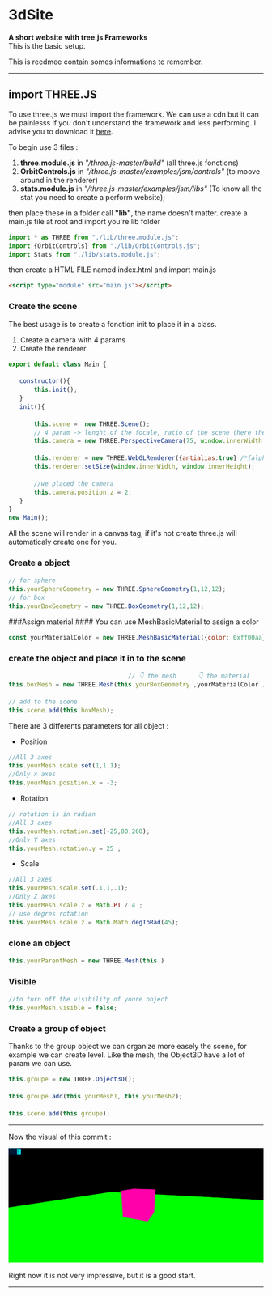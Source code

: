 # 3dSite #
**A short website with tree.js Frameworks**  
This is the basic setup. 
  
This is reedmee contain somes informations to remember.
***


## import THREE.JS ##
To use three.js we must import the framework. We can use a cdn but it can be painlesss if you don't understand the framework and less performing. 
I advise you to download it [here](https://github.com/mrdoob/three.js/archive/master.zip).

To begin use 3 files :

1. **three.module.js** in *"/three.js-master/build"* (all three.js fonctions)
2. **OrbitControls.js** in  *"/three.js-master/examples/jsm/controls"* (to moove around in the renderer)
3. **stats.module.js** in *"/three.js-master/examples/jsm/libs"* (To know all the stat you need to create a perform website);

then place these in a folder call **"lib"**, the name doesn't matter.
create a main.js file at root and import you're lib folder
```js
import * as THREE from "./lib/three.module.js";
import {OrbitControls} from "./lib/OrbitControls.js";
import Stats from "./lib/stats.module.js";
```

then create a HTML FILE named index.html and import main.js
```HTML
<script type="module" src="main.js"></script>
```
### Create the scene ### 

The best usage is to create a fonction init to place it in a class.
    
1. Create a camera with 4 params
2. Create the renderer 
 ```js
export default class Main {

    constructor(){
        this.init();
    }
    init(){

        this.scene =  new THREE.Scene();
        // 4 param -> lenght of the focale, ratio of the scene (here the size of the window), the clayping (what will be calculated in the scene)
        this.camera = new THREE.PerspectiveCamera(75, window.innerWidth / window.innerHeight, .1, 1000);

        this.renderer = new THREE.WebGLRenderer({antialias:true} /*{alpha:true}*/);
        this.renderer.setSize(window.innerWidth, window.innerHeight);
        
        //we placed the camera 
        this.camera.position.z = 2;
    }
}
 new Main();

  ```

All the scene will render in a canvas tag, if it's not create three.js will automaticaly create one for you.


### Create a object ###
 ```js
// for sphere
this.yourSphereGeometry = new THREE.SphereGeometry(1,12,12);
// for box
this.yourBoxGeometry = new THREE.BoxGeometry(1,12,12);
```
###Assign material ####
You can use MeshBasicMaterial to assign a color
 ```js
const yourMaterialColor = new THREE.MeshBasicMaterial({color: 0xff00aa});
```
### create the object and place it in to the scene
```js
                                 // 👇 the mesh      👇 the material
this.boxMesh = new THREE.Mesh(this.yourBoxGeometry ,yourMaterialColor );

// add to the scene
this.scene.add(this.boxMesh);

```

There are 3 differents parameters for all object :

* Position
```js
//All 3 axes
this.yourMesh.scale.set(1,1,1);
//Only x axes
this.yourMesh.position.x = -3;
```
* Rotation
```js
// rotation is in radian
//All 3 axes
this.yourMesh.rotation.set(-25,80,260);
//Only Y axes
this.yourMesh.rotation.y = 25 ;
```
* Scale
```js
//All 3 axes
this.yourMesh.scale.set(.1,1,.1);
//Only Z axes
this.yourMesh.scale.z = Math.PI / 4 ;
// use degres rotation
this.yourMesh.scale.z = Math.Math.degToRad(45);
```

### clone an object

```js
this.yourParentMesh = new THREE.Mesh(this.)
```

### Visible

```js
//to turn off the visibility of youre object
this.yourMesh.visible = false;
```
### Create a group of object
Thanks to the group object we can organize more easely the scene, for example we can create level.
Like the mesh, the Object3D have a lot of param we can use.

```js
this.groupe = new THREE.Object3D();

this.groupe.add(this.yourMesh1, this.yourMesh2);

this.scene.add(this.groupe);

```
***

Now the visual of this commit : 

![Basic setUp](assets/doc/basicSetup2.png "basic setup")

Right now it is not very impressive, but it is a good start.

***

